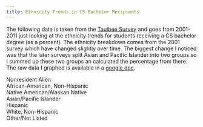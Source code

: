 ```yaml
---
title: Ethnicity Trends in CS Bachelor Recipients
---
```

<script type="text/javascript" src="/javascript/raphael-min.js"></script>
<script type="text/javascript" src="/javascript/g.raphael-min.js"></script>
<script type="text/javascript" src="/javascript/g.line-min.js"></script>
<script type="text/javascript" src="/javascript/2013-05-08-trends.js"></script>

The following data is taken from the [Taulbee Survey](http://cra.org/resources/taulbee/) and goes from 2001-2011 just looking at the ethnicity trends for students receiving a CS bachelor degree (as a percent). The ethnicity breakdown comes from the 2001 survey which have changed slightly over time. The biggest change I noticed was that the later surveys split Asian and Pacific Islander into two groups so I summed up these two groups an calculated the percentage from there. The raw data I graphed is available in a [google doc](https://docs.google.com/spreadsheet/ccc?key=0AmLWJDiw8U7adG9JOFpqZ1JNOGpxOUd3NnNwWFBFZGc&usp=sharing).

<div class="graph-container">
  <div class="graph">
    <div id="holder1"></div>
    Nonresident Alien
  </div>

  <div class="graph">
    <div id="holder2"></div>
    African-American, Non-Hispanic
  </div>

  <div class="graph">
    <div id="holder3"></div>
    Native American/Alaskan Native
  </div>

  <div class="graph">
    <div id="holder4"></div>
    Asian/Pacific Islander
  </div>

  <div class="graph">
    <div id="holder5"></div>
    Hispanic
  </div>

  <div class="graph">
    <div id="holder6"></div>
    White, Non-Hispanic
  </div>

  <div class="graph">
    <div id="holder7"></div>
    Other/Not Listed
  </div>
</div>